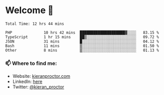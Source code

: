 # Welcome 🦘

<!--START_SECTION:waka-->

```text
Total Time: 12 hrs 44 mins

PHP              10 hrs 42 mins  ████████████████████▓░░░░   83.15 %
TypeScript       1 hr 15 mins    ██▒░░░░░░░░░░░░░░░░░░░░░░   09.72 %
JSON             31 mins         █░░░░░░░░░░░░░░░░░░░░░░░░   04.12 %
Bash             11 mins         ▒░░░░░░░░░░░░░░░░░░░░░░░░   01.50 %
Other            8 mins          ▒░░░░░░░░░░░░░░░░░░░░░░░░   01.13 %
```

<!--END_SECTION:waka-->

### 📫 Where to find me:

-   Website: [kieranproctor.com](https://kieranproctor.com/)
-   LinkedIn: [here](https://www.linkedin.com/in/kieran-proctor-086b5a159/)
-   Twitter: [@kieran_proctor](https://twitter.com/kieran_proctor)
